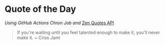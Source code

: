 # Quote of the Day 
*Using GitHub Actions Chron Job and* [Zen Quotes API]( https://zenquotes.io/ )
> If you're waiting until you feel talented enough to make it, you'll never make it. ~ Criss Jami
